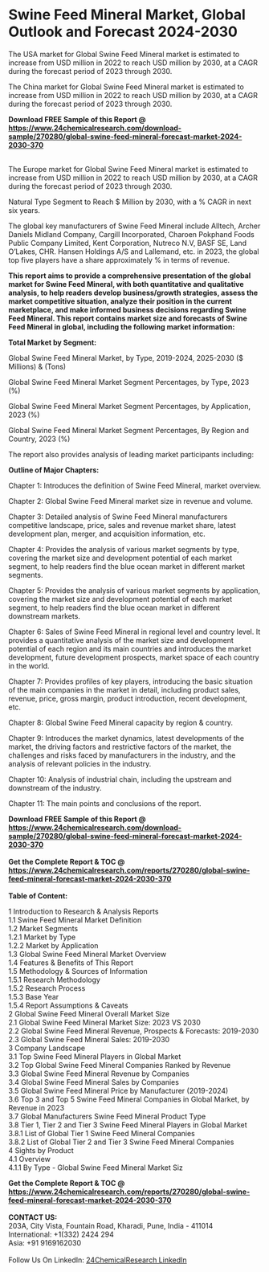 <h1>Swine Feed Mineral Market, Global Outlook and Forecast 2024-2030</h1><p>The USA market for Global Swine Feed Mineral market is estimated to increase from USD million in 2022 to reach USD million by 2030, at a CAGR during the forecast period of 2023 through 2030.</p><p>
</p><p>The China market for Global Swine Feed Mineral market is estimated to increase from USD million in 2022 to reach USD million by 2030, at a CAGR during the forecast period of 2023 through 2030.</p><div><b>Download FREE Sample of this Report @ 
            <a href="https://www.24chemicalresearch.com/download-sample/270280/global-swine-feed-mineral-forecast-market-2024-2030-370">
            https://www.24chemicalresearch.com/download-sample/270280/global-swine-feed-mineral-forecast-market-2024-2030-370</a></b></div><br><p>
</p><p>The Europe market for Global Swine Feed Mineral market is estimated to increase from USD million in 2022 to reach USD million by 2030, at a CAGR during the forecast period of 2023 through 2030.</p><p>
Natural Type Segment to Reach $ Million by 2030, with a % CAGR in next six years.</p><p>
The global key manufacturers of Swine Feed Mineral include Alltech, Archer Daniels Midland Company, Cargill Incorporated, Charoen Pokphand Foods Public Company Limited, Kent Corporation, Nutreco N.V, BASF SE, Land O’Lakes, CHR. Hansen Holdings A/S and Lallemand, etc. in 2023, the global top five players have a share approximately % in terms of revenue.</p><p>
<strong>This report aims to provide a comprehensive presentation of the global market for Swine Feed Mineral, with both quantitative and qualitative analysis, to help readers develop business/growth strategies, assess the market competitive situation, analyze their position in the current marketplace, and make informed business decisions regarding Swine Feed Mineral. This report contains market size and forecasts of Swine Feed Mineral in global, including the following market information:</strong></p><p>
</p><p>
<strong>Total Market by Segment:</strong></p><p>
Global Swine Feed Mineral Market, by Type, 2019-2024, 2025-2030 ($ Millions) &amp; (Tons)</p><p>
Global Swine Feed Mineral Market Segment Percentages, by Type, 2023 (%)</p><p>
</p><p>
Global Swine Feed Mineral Market Segment Percentages, by Application, 2023 (%)</p><p>
</p><p>
Global Swine Feed Mineral Market Segment Percentages, By Region and Country, 2023 (%)</p><p>
</p><p>
The report also provides analysis of leading market participants including:</p><p>
</p><p>
</p><p>
</p><p><strong>Outline of Major Chapters:</strong></p><p>
</p><p>Chapter 1: Introduces the definition of Swine Feed Mineral, market overview.</p><p>
Chapter 2: Global Swine Feed Mineral market size in revenue and volume.</p><p>
Chapter 3: Detailed analysis of Swine Feed Mineral manufacturers competitive landscape, price, sales and revenue market share, latest development plan, merger, and acquisition information, etc.</p><p>
Chapter 4: Provides the analysis of various market segments by type, covering the market size and development potential of each market segment, to help readers find the blue ocean market in different market segments.</p><p>
Chapter 5: Provides the analysis of various market segments by application, covering the market size and development potential of each market segment, to help readers find the blue ocean market in different downstream markets.</p><p>
Chapter 6: Sales of Swine Feed Mineral in regional level and country level. It provides a quantitative analysis of the market size and development potential of each region and its main countries and introduces the market development, future development prospects, market space of each country in the world.</p><p>
Chapter 7: Provides profiles of key players, introducing the basic situation of the main companies in the market in detail, including product sales, revenue, price, gross margin, product introduction, recent development, etc.</p><p>
Chapter 8: Global Swine Feed Mineral capacity by region &amp; country.</p><p>
Chapter 9: Introduces the market dynamics, latest developments of the market, the driving factors and restrictive factors of the market, the challenges and risks faced by manufacturers in the industry, and the analysis of relevant policies in the industry.</p><p>
Chapter 10: Analysis of industrial chain, including the upstream and downstream of the industry.</p><p>
Chapter 11: The main points and conclusions of the report.</p><div><b>Download FREE Sample of this Report @ 
            <a href="https://www.24chemicalresearch.com/download-sample/270280/global-swine-feed-mineral-forecast-market-2024-2030-370">
            https://www.24chemicalresearch.com/download-sample/270280/global-swine-feed-mineral-forecast-market-2024-2030-370</a></b></div><br><div><b>Get the Complete Report & TOC @ 
            <a href="https://www.24chemicalresearch.com/reports/270280/global-swine-feed-mineral-forecast-market-2024-2030-370">
            https://www.24chemicalresearch.com/reports/270280/global-swine-feed-mineral-forecast-market-2024-2030-370</a></b></div><br>
            <b>Table of Content:</b><p>1 Introduction to Research & Analysis Reports<br />
    1.1 Swine Feed Mineral Market Definition<br />
    1.2 Market Segments<br />
        1.2.1 Market by Type<br />
        1.2.2 Market by Application<br />
    1.3 Global Swine Feed Mineral Market Overview<br />
    1.4 Features & Benefits of This Report<br />
    1.5 Methodology & Sources of Information<br />
        1.5.1 Research Methodology<br />
        1.5.2 Research Process<br />
        1.5.3 Base Year<br />
        1.5.4 Report Assumptions & Caveats<br />
2 Global Swine Feed Mineral Overall Market Size<br />
    2.1 Global Swine Feed Mineral Market Size: 2023 VS 2030<br />
    2.2 Global Swine Feed Mineral Revenue, Prospects & Forecasts: 2019-2030<br />
    2.3 Global Swine Feed Mineral Sales: 2019-2030<br />
3 Company Landscape<br />
    3.1 Top Swine Feed Mineral Players in Global Market<br />
    3.2 Top Global Swine Feed Mineral Companies Ranked by Revenue<br />
    3.3 Global Swine Feed Mineral Revenue by Companies<br />
    3.4 Global Swine Feed Mineral Sales by Companies<br />
    3.5 Global Swine Feed Mineral Price by Manufacturer (2019-2024)<br />
    3.6 Top 3 and Top 5 Swine Feed Mineral Companies in Global Market, by Revenue in 2023<br />
    3.7 Global Manufacturers Swine Feed Mineral Product Type<br />
    3.8 Tier 1, Tier 2 and Tier 3 Swine Feed Mineral Players in Global Market<br />
        3.8.1 List of Global Tier 1 Swine Feed Mineral Companies<br />
        3.8.2 List of Global Tier 2 and Tier 3 Swine Feed Mineral Companies<br />
4 Sights by Product<br />
    4.1 Overview<br />
        4.1.1 By Type - Global Swine Feed Mineral Market Siz</p><div><b>Get the Complete Report & TOC @ 
            <a href="https://www.24chemicalresearch.com/reports/270280/global-swine-feed-mineral-forecast-market-2024-2030-370">
            https://www.24chemicalresearch.com/reports/270280/global-swine-feed-mineral-forecast-market-2024-2030-370</a></b></div><br><b>CONTACT US:</b><br>
            203A, City Vista, Fountain Road, Kharadi, Pune, India - 411014<br>
            International: +1(332) 2424 294<br>
            Asia: +91 9169162030 <br><br>
            Follow Us On LinkedIn: <a href="https://www.linkedin.com/company/24chemicalresearch/">24ChemicalResearch LinkedIn</a>